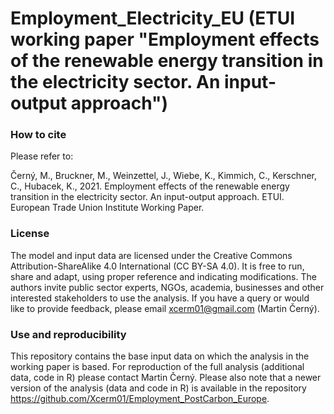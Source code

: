 # Employment_Electricity_EU (ETUI working paper "Employment effects of the renewable energy transition in the electricity sector. An input-output approach")

### How to cite

Please refer to:

Černý, M., Bruckner, M., Weinzettel, J., Wiebe, K., Kimmich, C., Kerschner, C., Hubacek, K., 2021. Employment effects of the renewable energy transition in the electricity sector. An input-output approach. ETUI. European Trade Union Institute Working Paper.


### License

The model and input data are licensed under the Creative Commons Attribution-ShareAlike 4.0 International (CC BY-SA 4.0). It is free to run, share and adapt, using proper reference and indicating modifications. The authors invite public sector experts, NGOs, academia, businesses and other interested stakeholders to use the analysis. If you have a query or would like to provide feedback, please email xcerm01@gmail.com (Martin Černý).


### Use and reproducibility

This repository contains the base input data on which the analysis in the working paper is based. For reproduction of the full analysis (additional data, code in R) please contact Martin Černý. Please also note that a newer version of the analysis (data and code in R) is available in the repository https://github.com/Xcerm01/Employment_PostCarbon_Europe.
